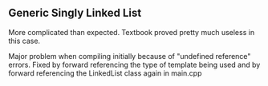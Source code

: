 ## Generic Singly Linked List

More complicated than expected. Textbook proved pretty much useless in this case. 

Major problem when compiling initially because of "undefined reference" errors. Fixed by forward referencing the type of template being used
and by forward referencing the LinkedList class again in main.cpp

